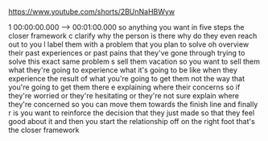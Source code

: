 https://www.youtube.com/shorts/2BUnNaHBWyw

1 00:00:00.000 --\> 00:01:00.000 so anything you want in five steps the
closer framework c clarify why the person is there why do they even
reach out to you l label them with a problem that you plan to solve oh
overview their past experiences or past pains that they've gone through
trying to solve this exact same problem s sell them vacation so you want
to sell them what they're going to experience what it's going to be like
when they experience the result of what you're going to get them not the
way that you're going to get them there e explaining where their
concerns so if they're worried or they're hesitating or they're not sure
explain where they're concerned so you can move them towards the finish
line and finally r is you want to reinforce the decision that they just
made so that they feel good about it and then you start the relationship
off on the right foot that's the closer framework

